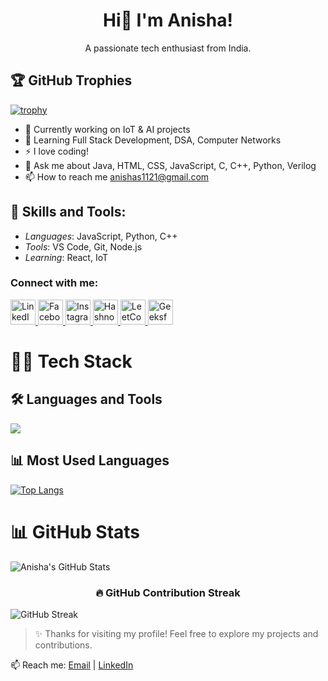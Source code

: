 <h1 align="center">Hi👋 I'm Anisha!</h1>    
<p align="center">A passionate tech enthusiast from India.</p> 




## 🏆 GitHub Trophies

[![trophy](https://github-profile-trophy.vercel.app/?username=Anisha1121&theme=flat&column=8)](https://github.com/ryo-ma/github-profile-trophy)


- 🔭 Currently working on IoT & AI projects
- 🌱 Learning Full Stack Development, DSA, Computer Networks
- ⚡ I love coding!
- 💬 Ask me about Java, HTML, CSS, JavaScript, C, C++, Python, Verilog
- 📫 How to reach me anishas1121@gmail.com



## 🚀 Skills and Tools:
- *Languages*: JavaScript, Python, C++
- *Tools*: VS Code, Git, Node.js
- *Learning*: React, IoT


<h3>Connect with me:</h3>

<p>
  <a href="https://www.linkedin.com/in/anisha1121/" target="_blank">
    <img src="https://cdn.jsdelivr.net/gh/devicons/devicon/icons/linkedin/linkedin-original.svg" alt="LinkedIn" width="40" height="40"/>
  </a>
  <a href="https://www.facebook.com/" target="_blank">
    <img src="https://cdn.jsdelivr.net/gh/devicons/devicon/icons/facebook/facebook-original.svg" alt="Facebook" width="40" height="40"/>
  </a>
  <a href="https://www.instagram.com/" target="_blank">
    <img src="https://img.icons8.com/fluency/48/instagram-new.png" alt="Instagram" width="40" height="40"/>
  </a>
  <a href="https://hashnode.com/@yourhandle" target="_blank">
    <img src="https://cdn.jsdelivr.net/gh/simple-icons/simple-icons/icons/hashnode.svg" alt="Hashnode" width="40" height="40"/>
  </a>
  <a href="https://leetcode.com/yourhandle/" target="_blank">
    <img src="https://upload.wikimedia.org/wikipedia/commons/1/19/LeetCode_logo_black.png" alt="LeetCode" width="40" height="40"/>
  </a>
  <a href="https://auth.geeksforgeeks.org/user/yourhandle/" target="_blank">
    <img src="https://upload.wikimedia.org/wikipedia/commons/4/43/GeeksforGeeks.svg" alt="GeeksforGeeks" width="40" height="40"/>
  </a>
</p>


# 👩‍💻 Tech Stack

## 🛠️ Languages and Tools
<p align="left">
  <img src="https://skillicons.dev/icons?i=androidstudio,arduino,blender,bootstrap,cpp,cs,css,express,figma,git,html,ai,java,js,kotlin,linux,mongodb,mysql,nextjs,nodejs,opencv,photoshop,php,postman,python,react,redux,tailwind,xd" />
</p>


## 📊 Most Used Languages
[![Top Langs](https://github-readme-stats.vercel.app/api/top-langs/?username=Anisha1121&layout=compact&theme=dark)](https://github.com/Anisha1121)


# 📊 GitHub Stats

![Anisha's GitHub Stats](https://github-readme-stats.vercel.app/api?username=Anisha1121&show_icons=true&theme=dark)


<h3 align="center">🔥 GitHub Contribution Streak</h3>

<p>
  <img src="https://github-readme-streak-stats.herokuapp.com/?user=Anisha1121&theme=dark&hide_border=false" alt="GitHub Streak"/>
</p>



> ✨ Thanks for visiting my profile! Feel free to explore my projects and contributions.


📫 Reach me: [Email](mailto:yourmail@gmail.com) | [LinkedIn](https://linkedin.com/in/yourusername)


<!--
**Anisha1121/Anisha1121** is a ✨ _special_ ✨ repository because its `README.md` (this file) appears on your GitHub profile.

Here are some ideas to get you started:

- 🔭 I’m currently working on ...
- 🌱 I’m currently learning ...
- 👯 I’m looking to collaborate on ...
- 🤔 I’m looking for help with ...
- 💬 Ask me about ...
- 📫 How to reach me: ...
- 😄 Pronouns: ...
- ⚡ Fun fact: ...
-->
